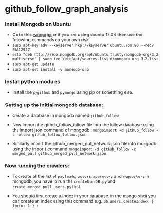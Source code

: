 # github_follow_graph_analysis

### Install Mongodb on Ubuntu
- Go to this [webpage](https://docs.mongodb.org/manual/installation/) or if you are using ubuntu 14.04 then use the following commands on your own risk.
- `sudo apt-key adv --keyserver hkp://keyserver.ubuntu.com:80 --recv EA312927`
- `echo "deb http://repo.mongodb.org/apt/ubuntu trusty/mongodb-org/3.2 multiverse" | sudo tee /etc/apt/sources.list.d/mongodb-org-3.2.list`
- `sudo apt-get update`
- `sudo apt-get install -y mongodb-org`

### Install python modules
- Install the `pygithub` and `pymongo` using pip or something else.

### Setting up the initial mongodb database:
- Create a database in mongodb named `github_follow`

- Now import the github_follow_follow file into the follow database using the import json command of mongodb : `mongoimport -d github_follow -c follow github_follow_follow.json`

- Similarly import the github_merged_pull_network.json file into mongodb using the impor t command `mongoimport -d github_follow -c merged_pull github_merged_pull_network.json
`

### Now running the crawlers:
- To create all the list of `payloads`, `actors`, `approvers` and `requesters` in mongodb, you have to run the  `createUserDB.py` and `create_merged_pull_users.py` first.

- You should first create a index in your database. in the mongo shell you can create an index using this command e.g. `db.users.createIndex( { login: 1 } )`